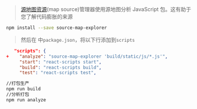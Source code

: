 > [源地图资源](https://www.npmjs.com/package/source-map-explorer)(map source)管理器使用源地图分析 JavaScript 包。这有助于您了解代码膨胀的来源

```bash
npm install --save source-map-explorer
```

> 然后在 中`package.json`，将以下行添加到`scripts`

```json
   "scripts": {
+    "analyze": "source-map-explorer 'build/static/js/*.js'",
     "start": "react-scripts start",
     "build": "react-scripts build",
     "test": "react-scripts test",
```

```bash
//打包生产
npm run build
//分析打包
npm run analyze
```

